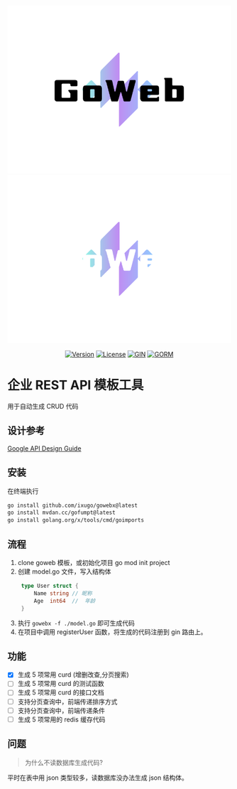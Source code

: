 <p align="center">
    <img src="./logo.png#gh-light-mode-only" alt="Goyave Logo" width="550"/>
    <img src="./logo_dark.png#gh-dark-mode-only" alt="Goyave Logo" width="550"/>
</p>

<p align="center">
    <a href="https://github.com/ixugo/goweb/releases"><img src="https://img.shields.io/github/v/release/ixugo/goweb?include_prereleases" alt="Version"/></a>
    <a href="https://github.com/ixugo/goweb/blob/master/LICENSE.txt"><img src="https://img.shields.io/dub/l/vibe-d.svg" alt="License"/></a>
	<a href="https://gin-gonic.com"><img width=30px  src="https://avatars.githubusercontent.com/u/7894478?s=48&v=4" alt="GIN"/></a>
    <a href="https://gorm.io"><img width=70px src="https://gorm.io/gorm.svg" alt="GORM"/></a>

</p>

# 企业 REST API 模板工具

用于自动生成 CRUD 代码

## 设计参考

[Google API Design Guide](https://google-cloud.gitbook.io/api-design-guide)

## 安装

在终端执行

```bash
go install github.com/ixugo/gowebx@latest
go install mvdan.cc/gofumpt@latest
go install golang.org/x/tools/cmd/goimports
```

## 流程

1. clone goweb 模板，或初始化项目 go mod init project
2. 创建 model.go 文件，写入结构体
   ```go
    type User struct {
	    Name string // 昵称
	    Age  int64  //  年龄
    }
   ```
3. 执行 `gowebx -f ./model.go` 即可生成代码
4. 在项目中调用 registerUser 函数，将生成的代码注册到 gin 路由上。

## 功能

- [x] 生成 5 项常用 curd (增删改查,分页搜索)
- [ ] 生成 5 项常用 curd 的测试函数
- [ ] 生成 5 项常用 curd 的接口文档
- [ ] 支持分页查询中，前端传递排序方式
- [ ] 支持分页查询中，前端传递条件
- [ ] 生成 5 项常用的 redis 缓存代码

## 问题

> 为什么不读数据库生成代码?

平时在表中用 json 类型较多，读数据库没办法生成 json 结构体。
